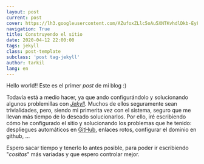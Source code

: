 ```yaml
---
layout: post
current: post
cover: https://lh3.googleusercontent.com/AZufoxZLlc5oAu5XNTKvhdlDkb-EyFvLEri6s-xa0T_BzNPD0ImkjAhx3hWCCmW-x4j-06qtXCYpKPpx51kvJHuKTrQc-d320wfn1lX7XCLUkEmIV0rtQBGPYszYLo2Zre0wdChlTSg=w958-h423-no
navigation: True
title: Construyendo el sitio
date: 2020-04-12 22:00:00
tags: jekyll
class: post-template
subclass: 'post tag-jekyll'
author: tarkil
lang: en
---
```

Hello world!! Este es el primer _post_ de mi blog :)
<!--more-->
Todavía está a medio hacer, ya que ando configurándolo y solucionando algunos problemillas con [_Jekyll_](https://jekyllrb.com/). Muchos de ellos seguramente sean trivialidades, pero, siendo mi primerita vez con el sistema, seguro que me llevan más tiempo de lo deseado solucionarlos. Por ello, iré escribiendo cómo he configurado el sitio y  solucionando los problemas que he tenido: despliegues automáticos en [GitHub](https://github.com/), enlaces rotos, configurar el dominio en github, ...

Espero sacar tiempo y tenerlo lo antes posible, para poder ir escribiendo "_cositas_" más variadas y que espero controlar mejor.